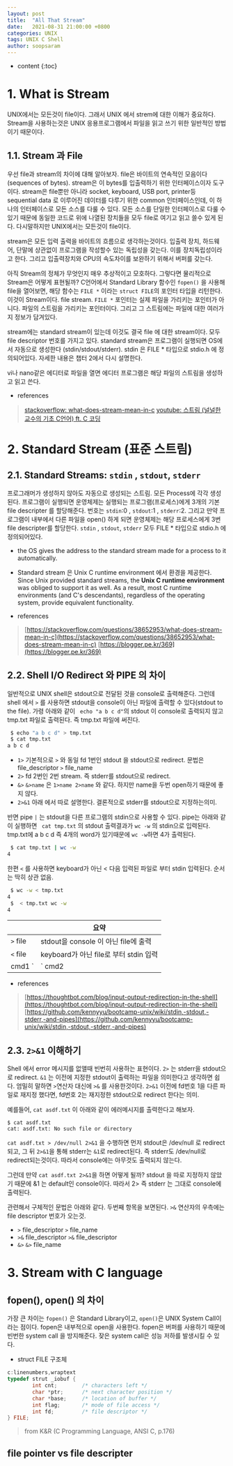 ```yaml
---
layout: post
title:  "All That Stream"
date:   2021-08-31 21:00:00 +0800
categories: UNIX
tags: UNIX C Shell
author: soopsaram
---
```


* content
{:toc}

# 1. What is Stream

UNIX에서는 모든것이 file이다. 그래서 UNIX 에서 strem에 대한 이해가 중요하다. Stream을 사용하는것은 UNIX 응용프로그램에서 파일을 읽고 쓰기 위한 일반적인 방법이기 때문이다.

## 1.1. Stream 과 File

우선 file과 stream의 차이에 대해 알아보자. file은 바이트의 연속적인 모음이다(sequences of bytes). stream은 이 bytes를 입출력하기 위한 인터페이스이자 도구이다. stream은 file뿐만 아니라 socket, keyboard, USB port, printer등 sequential data 로 이루어진 데이터를 다루기 위한 common 인터페이스인데, 이 하나의 인터페이스로 모든 소스를 다룰 수 있다. 모든 소스를 단일한 인터페이스로 다룰 수 있기 때문에 동일한 코드로 위에 나열된 장치들을 모두 file로 여기고 읽고 쓸수 있게 된다. 다시말하지만 UNIX에서는 모든것이 file이다. 

stream은 모든 입력 출력을 바이트의 흐름으로 생각하는것이다. 입출력 장치, 하드웨어, 단말에 상관없이 프로그램을 작성할수 있는 독립성을 갖는다. 이를 장치독립성이라고 한다.  그리고 입출력장치와 CPU의 속도차이를 보완하기 위해서 버퍼를 갖는다. 

아직 Stream의 정체가 무엇인지 매우 추상적이고 모호하다. 그렇다면 물리적으로 Stream은 어떻게 표현될까?  C언어에서 Standard Library 함수인 `fopen()` 을 사용해 file을 열어보면, 해당 함수는 `FILE *` 이라는 `struct FILE`의 포인터 타입을 리턴한다. 이것이 Stream이다. file stream. `FILE *` 포인터는 실제 파일을 가리키는 포인터가 아니다. 파일의 스트림을 가리키는 포인터이다. 그리고 그 스트림에는 파일에 대한 여러가지 정보가 담겨있다. 

stream에는 standard stream이 있는데 이것도 결국 file 에 대한 stream이다.  모두 file descriptor 번호를 가지고 있다. standard stream은 프로그램이 실행되면 OS에서 자동으로 생성한다 (stdin/stdout/stderr). stdin 은 FILE * 타입으로 stdio.h 에 정의되어있다. 자세한 내용은 챕터 2에서 다시 설명한다.

vi나 nano같은 에디터로 파일을 열면 에디터 프로그램은 해당 파일의 스트림을 생성하고 읽고 쓴다. 


- references
> [stackoverflow: what-does-stream-mean-in-c](https://stackoverflow.com/questions/38652953/what-does-stream-mean-in-c)
> [youtube: 스트림 (널널한 교수의 기초 C언어) ft. C 코딩](https://youtu.be/iuEdJ9wg8wU)

# 2. Standard Stream (표준 스트림)

## 2.1. Standard Streams: `stdin` , `stdout`, `stderr`  
프로그래머가 생성하지 않아도 자동으로 생성되는 스트림. 모든 Process에 각각 생성된다. 프로그램이 실행되면 운영체제는 실행되는 프로그램(프로세스)에게 3개의 기본 file descripter 를 할당해준다. 번호는 `stdin`:0 , `stdout`:1 , `stderr`:2. 그리고 만약 프로그램이 내부에서 다른 파일을 open() 하게 되면 운영체제는 해당 프로세스에게 3번 file descripter를 할당한다.   `stdin` , `stdout`, `stderr` 모두 FILE * 타입으로 stdio.h 에 정의되어있다. 

- the OS gives the address to the standard stream made for a process to it automatically. 
- Standard stream 은 Unix C runtime environment 에서 환경을 제공한다.
Since Unix provided standard streams, the __Unix C runtime environment__ was obliged to support it as well. As a result, most C runtime environments (and C's descendants), regardless of the operating system, provide equivalent functionality.

- references
> [https://stackoverflow.com/questions/38652953/what-does-stream-mean-in-c](https://stackoverflow.com/questions/38652953/what-does-stream-mean-in-c)
> [https://blogger.pe.kr/369](https://blogger.pe.kr/369)

## 2.2. Shell I/O Redirect 와 PIPE 의 차이

일반적으로 UNIX shell은 stdout으로 전달된 것을 console로 출력해준다. 그런데 shell 에서 `>` 를 사용하면 stdout을 console이 아닌 파일에 출력할 수 있다(stdout to the file). 가령 아래와 같이 ` echo "a b c d"`의 stdout 이 console로 출력되지 않고 tmp.txt 파일로 출력된다. 즉 tmp.txt 파일에 써진다. 


```sh
 $ echo "a b c d" > tmp.txt
 $ cat tmp.txt 
a b c d
```
- `1>` 기본적으로 `>` 와 동일 fd 1번인 stdout 을 stdout으로 redirect. 문법은 file_descriptor `>` file_name
- `2>` fd 2번인 2번 stream. 즉 stderr를 stdout으로 redirect.
- `&>` `&>name` 은 `1>name 2>name` 와 같다. 하지만 name을 두번 open하기 때문에 좋지 않다.
- `2>&1` 아래 에서 따로 설명한다. 결론적으로 stderr를 stdout으로 지정하는의미.

반면 pipe `|` 는 stdout을 다른 프로그램의 stdin으로 사용할 수 있다. pipe는 
아래와 같이 실행하면 ` cat tmp.txt` 의 stdout 출력결과가 `wc -w` 의 stdin으로 입력된다. tmp.txt에 a b c d 즉 4개의 word가 있기때문에 `wc -w`하면 4가 출력된다.
 
```sh
 $ cat tmp.txt | wc -w
4
```

한편 `<` 를 사용하면 keyboard가 아닌 < 다음 입력된 파일로 부터 stdin 입력된다.  순서는 딱히 상관 없음.

```sh
 $ wc -w < tmp.txt
4
 $  < tmp.txt wc -w
4
```

|  | 요약 |
| --- | --- | 
| `>` file | stdout을 console 이 아닌 file에 출력  |
| `<` file | keyboard가 아닌 file로 부터 stdin 입력  |
| cmd1 `|` cmd2 |  한 프로그램(cmd1)의 stdout출력을 다음 프로그램(cmd2)의 stdin 으로 사용  |

- references
> [https://thoughtbot.com/blog/input-output-redirection-in-the-shell](https://thoughtbot.com/blog/input-output-redirection-in-the-shell)
> [https://github.com/kennyyu/bootcamp-unix/wiki/stdin,-stdout,-stderr,-and-pipes](https://github.com/kennyyu/bootcamp-unix/wiki/stdin,-stdout,-stderr,-and-pipes)


## 2.3.  `2>&1` 이해하기
Shell 에서 error 메시지를 없앨때 빈번히 사용하는 표현이다. `2>` 는 stderr을 stdout으로 redirect. `&1` 는 이전에 지정한 stdout이 출력하는 파일을 의미한다고 생각하면 쉽다. 엄밀히 말하면 `>`연산자 대신에 `>&` 를 사용한것이다.  `2>&1` 이전에 fd번호 1을 다른 파일로 재지정 했다면, fd번호 2는 재지정한 stdout으로  redirect 한다는 의미. 

예를들어, `cat asdf.txt` 이 아래와 같이 에러메시지를 출력한다고 해보자.

```
$ cat asdf.txt
cat: asdf.txt: No such file or directory
```

 `cat asdf.txt > /dev/null 2>&1` 을 수행하면 먼저 stdout은 /dev/null 로 redirect되고, 그 뒤 `2>&1`을 통해 stderr는 `&1`로 redirect된다. 즉 stderr도 /dev/null로 redirect되는것이다. 따라서 console에는 아무것도 출력되지 않는다. 

그런데 만약 `cat asdf.txt 2>&1`을 하면 어떻게 될까? stdout 을 따로 지정하지 않았기 때문에 &1 는 default인 console이다. 따라서 2> 즉 stderr 는 그대로 console에 출력된다. 

관련해서 구체적인 문법은 아래와 같다. 두번째 항목을 보면된다. `>&` 연산자의 우측에는 file descriptor 번호가 오는것. 

- `>`
file_descriptor `>` file_name
- `>&` 
file_descriptor `>&` file_descriptor
- `&>`
`&>` file_name

# 3. Stream with C language

## fopen(), open() 의 차이
가장 큰 차이는 `fopen()` 은 Standard Library이고, `open()`은  UNIX System Call이라는 점이다.
 fopen은 내부적으로 open을 사용한다. fopen은 버퍼를 사용하기 때문에 빈번한 system call 을 방지해준다. 잦은 system call은 성능 저하를 발생시킬 수 있다.

- struct FILE 구조체 

```c
c:linenumbers,wraptext
typedef strut _iobuf {
        int cnt;        /* characters left */
        char *ptr;      /* next character position */
        char *base;     /* location of buffer */
        int flag;       /* mode of file access */
        int fd;         /* file descriptor */
} FILE;
```
> from K&R (C Programming Language,  ANSI C, p.176)


## file pointer vs file descripter
